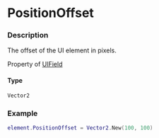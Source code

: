 # PositionOffset
### Description
The offset of the UI element in pixels.

Property of [UIField](/classes/UIField/)

#### Type
`Vector2`

### Example
```lua
element.PositionOffset = Vector2.New(100, 100)
```
